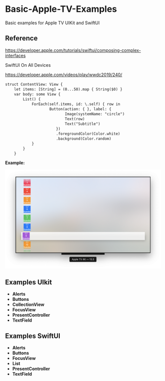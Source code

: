 # Basic-Apple-TV-Examples
Basic examples for Apple TV UIKit and SwiftUI 


## Reference


https://developer.apple.com/tutorials/swiftui/composing-complex-interfaces

SwiftUI On All Devices


https://developer.apple.com/videos/play/wwdc2019/240/



```
struct ContentView: View {
    let items: [String] = (0...50).map { String($0) }
    var body: some View {
        List() {
            ForEach(self.items, id: \.self) { row in
                    Button(action: { }, label: {
                           Image(systemName: "circle")
                           Text(row)
                           Text("Subtitle")
                       })
                       .foregroundColor(Color.white)
                       .background(Color.random)
            }
        }
    }
```



**Example:** 

![alt text](AppleTV.png)




## Examples UIkit

* **Alerts** 
* **Buttons**
* **CollectionView**
* **FocusView**
* **PresentController**
* **TextField**


## Examples  SwiftUI

* **Alerts** 
* **Buttons**
* **FocusView**
* **List**
* **PresentController**
* **TextField**

